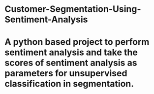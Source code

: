 # Customer-Segmentation-Using-Sentiment-Analysis
# A python based project to perform sentiment analysis and take the scores of sentiment analysis as parameters for unsupervised classification in segmentation.
